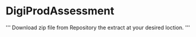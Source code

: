 # DigiProdAssessment

'''
Download zip file from Repository the extract at your desired loction.
'''
